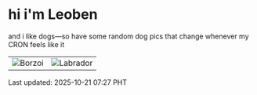 # hi i'm Leoben

and i like dogs—so have some random dog pics that change whenever my CRON feels like it

|  |  |
|--------|----------|
| ![Borzoi](https://random-dog-vercel.vercel.app/api/random-borzoi?v=1761002853) | ![Labrador](https://random-dog-vercel.vercel.app/api/random-labrador?v=1761002853) |

Last updated: 2025-10-21 07:27 PHT
